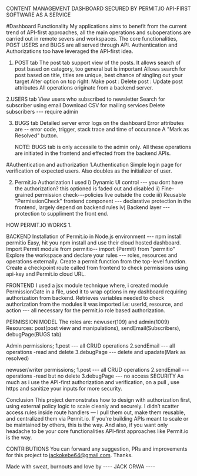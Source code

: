 CONTENT MANAGEMENT DASHBOARD SECURED BY PERMIT.IO API-FIRST SOFTWARE AS A SERVICE

#Dashboard Functionality
My applications aims to benefit from the current trend of API-first approaches, all the main operations and suboperations are carried out in remote severs and workspaces.  The core functionalities, POST USERS and BUGS are all served through API. 
Authentication and Authorizations too have leveraged the API-first idea.

1. POST tab
   The post tab support view of the posts.
   It allows search of post based on category, too general but is important
   Allows search for post based on title, titles are unique, best chance of singling out your target
   Alter option on top right: Make post
                            : Delete post
                            : Update post attributes
   All operations originate from a backend server.

2.USERS tab
    View users who subscribed to newsletter
    Search for subscriber using email
    Download CSV for mailing services
    Delete subscribers --- require admin 
    
3. BUGS tab
    Detailed server error logs on the dashboard
    Error attributes are -- error code, trigger, stack trace and time of occurance
    A "Mark as Resolved" button.
   
   NOTE: BUGS tab is only accessile to the admin only.
         All these operations are initiated in the frontend and effected from the backend APIs.

#Authentication and authorization
1.Authentication
Simple login page for verification of expected users. Also doubles as the initializer of user.

2. Permit.io Authorization
   I used 
   i) Dynamic UI control --- you dont have the authorization? this optioned is faded out and disabled
   ii) Fine-grained permission check---policies live outside the code
   iii) Reusable "PermissionCheck" frontend component --- declarative protection in the frontend, largely depend on backend rules
   iv) Backend layer --- protection to suppliment the front end.

HOW PERMIT.IO WORKS
1. 

  BACKEND
  Installation of Permit.io in Node.js environment --- npm install permitio
  Easy, hit you npm install and use their cloud hosted dashboard.
  Import Permit module from permitio-- import {Permit} from "permitio"
  Explore the workspace and declare your rules --- roles, resources and operations externally.
  Create a permit function from the top-level function.
  Create a checkpoint route called from frontend to check permissions using api-key and Permit.io cloud URL.

  FRONTEND
  I used a jsx module technique where, i created module PermissionGate in a file, used it to wrap options in my dashboard 
  requiring authorization from backend. Retrieves variables needed to check authorization from the modules it was imported i.e:
  userId, resource, and action --- all necessary for the permit.io role based authorization.

  PERMISSION MODEL
  The roles are: newuser(109) and admin(1009)
  Resources: post(post view and manipulations), sendEmail(Subscribers), debugPage(BUGS tab)

  Admin permissions; 
      1.post --- all CRUD operations
      2.sendEmail --- all operations -read and delete
      3.debugPage --- delete and upadate(Mark as resolved)

  newuser/writer permissions; 
      1.post --- all CRUD operations
      2.sendEmail --- operations -read but no delete
      3.debugPage --- no access
  SECURITY
  As much as i use the API-first authorization and verification, on a pull , use https and sanitize your inputs for more security.

  Conclusion
  This project demonstrates how to design with authorization first, using external policy logic to scale cleanly and securely.   I didn’t scatter access rules inside route handlers — I pull them out, make them reusable, and centralized them via Permit.io.
If you're building APIs meant to scale or be maintained by others, this is the way. And also, if you want only headache to be your core functionalities API-first approaches like Permit.io is the way.

  CONTRIBUTIONS
  You can forward any suggestion, PRs and improvements for this project to jackokebe64@gmail.com. Thanks.

  Made with sweat, burnouts and love by ---- JACK ORWA ----


